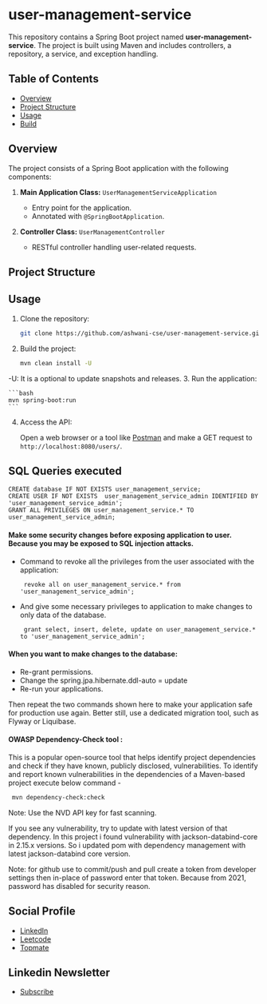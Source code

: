 # user-management-service

This repository contains a Spring Boot project named **user-management-service**. The project is built using Maven and includes controllers, a repository, a service, and exception handling.

## Table of Contents
- [Overview](#overview)
- [Project Structure](#project-structure)
- [Usage](#usage)
- [Build](#build)

## Overview

The project consists of a Spring Boot application with the following components:

1. **Main Application Class:** `UserManagementServiceApplication`
    - Entry point for the application.
    - Annotated with `@SpringBootApplication`.

2. **Controller Class:** `UserManagementController`
    - RESTful controller handling user-related requests.

## Project Structure


## Usage

1. Clone the repository:

    ```bash
    git clone https://github.com/ashwani-cse/user-management-service.git
    ```

2. Build the project:

    ```bash
    mvn clean install -U
    ```
-U: It is a optional to update snapshots and releases.
3. Run the application:

    ```bash
    mvn spring-boot:run
    ```

4. Access the API:

   Open a web browser or a tool like [Postman](https://www.postman.com/) and make a GET request to `http://localhost:8080/users/`.

## SQL Queries executed
```mysql
CREATE database IF NOT EXISTS user_management_service;
CREATE USER IF NOT EXISTS  user_management_service_admin IDENTIFIED BY 'user_management_service_admin';
GRANT ALL PRIVILEGES ON user_management_service.* TO user_management_service_admin;
```
#### Make some security changes before exposing application to user. Because you may be exposed to SQL injection attacks.
- Command to revoke all the privileges from the user associated with the application:
   ```mysql
    revoke all on user_management_service.* from 'user_management_service_admin';
    ```
- And give some necessary privileges to application to make changes to only data of the database.
   ```mysql
    grant select, insert, delete, update on user_management_service.* to 'user_management_service_admin';
    ```
#### When you want to make changes to the database:
-  Re-grant permissions.
- Change the spring.jpa.hibernate.ddl-auto =  update
- Re-run your applications.

Then repeat the two commands shown here to make your application safe for production use again. Better still, use a dedicated migration tool, such as Flyway or Liquibase.


#### OWASP Dependency-Check tool :
This is a popular open-source tool that helps identify project dependencies and check if they have known, publicly disclosed, vulnerabilities.
To identify and report known vulnerabilities in the dependencies of a Maven-based project execute below command -
   ```bash
    mvn dependency-check:check 
   ```
Note: Use the NVD API key for fast scanning.

If you see any vulnerability, try to update with latest version of that dependency.
In this project i found vulnerability with jackson-databind-core in 2.15.x versions.
So i updated pom with dependency management with latest jackson-databind core version.

Note: for github use to commit/push and pull
create a token from developer settings then in-place of password enter that token. Because from 2021, password has disabled for security reason.

## Social Profile
- [LinkedIn](https://www.linkedin.com/in/ashwanicse/)
- [Leetcode](https://leetcode.com/ashwani__kumar/)
- [Topmate](https://topmate.io/ashwanikumar)
## Linkedin Newsletter
- [Subscribe](https://www.linkedin.com/newsletters/7084124970443767808/)
